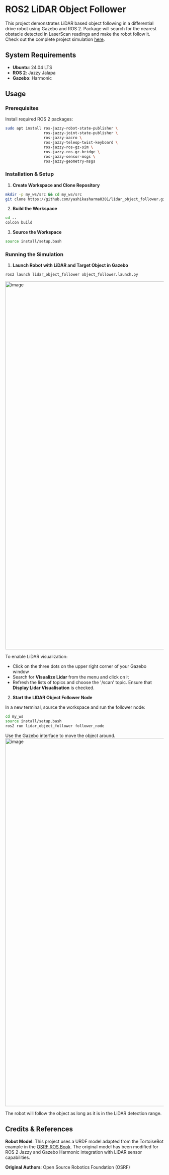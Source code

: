 # ROS2 LiDAR Object Follower

This project demonstrates LiDAR based object following in a differential drive robot using Gazebo and ROS 2. Package will search for the nearest obstacle detected in LaserScan readings and make the robot follow it. Check out the complete project simulation [here](https://youtu.be/btLDHNtah-4).

## System Requirements

- **Ubuntu**: 24.04 LTS
- **ROS 2**: Jazzy Jalapa
- **Gazebo**: Harmonic

## Usage

### Prerequisites

Install required ROS 2 packages:

```bash
sudo apt install ros-jazzy-robot-state-publisher \
                 ros-jazzy-joint-state-publisher \
                 ros-jazzy-xacro \
                 ros-jazzy-teleop-twist-keyboard \
                 ros-jazzy-ros-gz-sim \
                 ros-jazzy-ros-gz-bridge \
                 ros-jazzy-sensor-msgs \
                 ros-jazzy-geometry-msgs
```

### Installation & Setup

1. **Create Workspace and Clone Repository**

```bash
mkdir -p my_ws/src && cd my_ws/src
git clone https://github.com/yashikasharma0301/lidar_object_follower.git
```

2. **Build the Workspace**

```bash
cd ..
colcon build
```

3. **Source the Workspace**

```bash
source install/setup.bash
```

### Running the Simulation

1. **Launch Robot with LiDAR and Target Object in Gazebo**

```bash
ros2 launch lidar_object_follower object_follower.launch.py
```
<img width="1854" height="1168" alt="image" src="https://github.com/user-attachments/assets/d6909335-a58e-4b75-9db4-4223c28e062d" />


To enable LiDAR visualization:
- Click on the three dots on the upper right corner of your Gazebo window
- Search for **Visualize Lidar** from the menu and click on it
- Refresh the lists of topics and choose the '/scan' topic. Ensure that **Display Lidar Visualisation** is checked.

2. **Start the LIDAR Object Follower Node**

In a new terminal, source the workspace and run the follower node:

```bash
cd my_ws
source install/setup.bash
ros2 run lidar_object_follower follower_node
```

Use the Gazebo interface to move the object around. 
<img width="1854" height="1168" alt="image" src="https://github.com/user-attachments/assets/94e593f4-651f-4e36-94ae-ff914da374f5" />


The robot will follow the object as long as it is in the LiDAR detection range.

## Credits & References

**Robot Model**: This project uses a URDF model adapted from the TortoiseBot example in the [OSRF ROS Book](https://github.com/osrf/rosbook/blob/master/code/tortoisebot/tortoisebot.urdf). The original model has been modified for ROS 2 Jazzy and Gazebo Harmonic integration with LiDAR sensor capabilities.

**Original Authors**: Open Source Robotics Foundation (OSRF)
